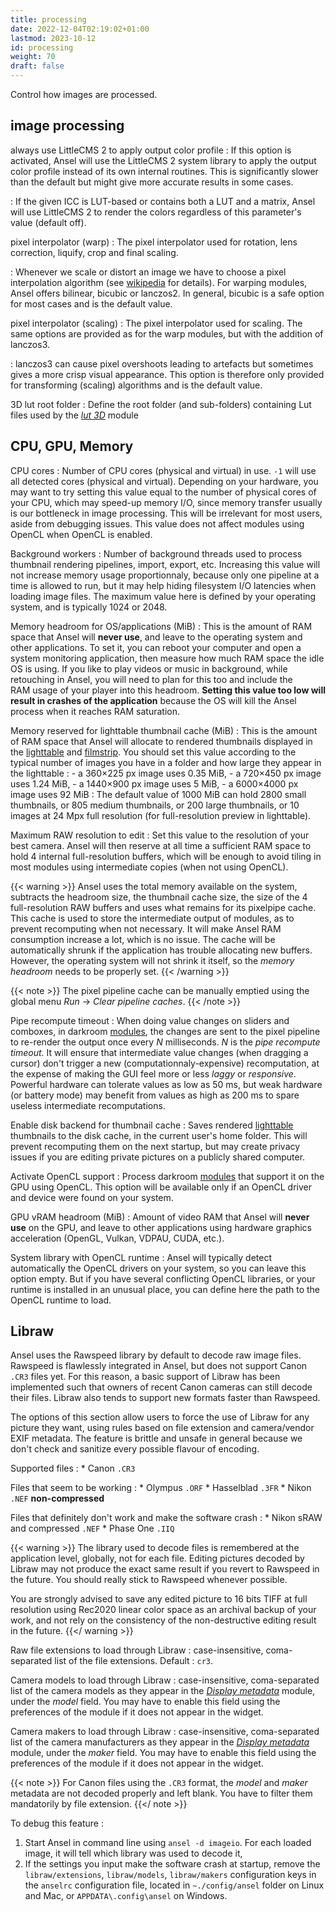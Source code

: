 ```yaml
---
title: processing
date: 2022-12-04T02:19:02+01:00
lastmod: 2023-10-12
id: processing
weight: 70
draft: false
---
```


Control how images are processed.

## image processing

always use LittleCMS 2 to apply output color profile
: If this option is activated, Ansel will use the LittleCMS 2 system library to apply the output color profile instead of its own internal routines. This is significantly slower than the default but might give more accurate results in some cases.

: If the given ICC is LUT-based or contains both a LUT and a matrix, Ansel will use LittleCMS 2 to render the colors regardless of this parameter's value (default off).

pixel interpolator (warp)
: The pixel interpolator used for rotation, lens correction, liquify, crop and final scaling.

: Whenever we scale or distort an image we have to choose a pixel interpolation algorithm (see [wikipedia](https://en.wikipedia.org/wiki/Image_scaling) for details). For warping modules, Ansel offers bilinear, bicubic or lanczos2. In general, bicubic is a safe option for most cases and is the default value.

pixel interpolator (scaling)
: The pixel interpolator used for scaling. The same options are provided as for the warp modules, but with the addition of lanczos3.

: lanczos3 can cause pixel overshoots leading to artefacts but sometimes gives a more crisp visual appearance. This option is therefore only provided for transforming (scaling) algorithms and is the default value.

3D lut root folder
: Define the root folder (and sub-folders) containing Lut files used by the [_lut 3D_](../views/darkroom/modules/lut-3D.md) module


## CPU, GPU, Memory

CPU cores
: Number of CPU cores (physical and virtual) in use. `-1` will use all detected cores (physical and virtual). Depending on your hardware, you may want to try setting this value equal to the number of physical cores of your CPU, which may speed-up memory I/O, since memory transfer usually is our bottleneck in image processing. This will be irrelevant for most users, aside from debugging issues. This value does not affect modules using OpenCL when OpenCL is enabled.

Background workers
: Number of background threads used to process thumbnail rendering pipelines, import, export, etc. Increasing this value will not increase memory usage proportionnaly, because only one pipeline at a time is allowed to run, but it may help hiding filesystem I/O latencies when loading image files. The maximum value here is defined by your operating system, and is typically 1024 or 2048.

Memory headroom for OS/applications (MiB)
: This is the amount of RAM space that Ansel will __never use__, and leave to the operating system and other applications. To set it, you can reboot your computer and open a system monitoring application, then measure how much RAM space the idle OS is using. If you like to play videos or music in background, while retouching in Ansel, you will need to plan for this too and include the RAM usage of your player into this headroom. __Setting this value too low will result in crashes of the application__ because the OS will kill the Ansel process when it reaches RAM saturation.

Memory reserved for lighttable thumbnail cache (MiB)
: This is the amount of RAM space that Ansel will allocate to rendered thumbnails displayed in the [lighttable](../views/lighttable/_index.md) and [filmstrip](../views/toolboxes/filmstrip.md). You should set this value according to the typical number of images you have in a folder and how large they appear in the lighttable :
    - a 360×225 px image uses 0.35 MiB,
    - a 720×450 px image uses 1.24 MiB,
    - a 1440×900 px image uses 5 MiB,
    - a 6000×4000 px image uses 92 MiB
: The default value of 1000 MiB can hold 2800 small thumbnails, or 805 medium thumbnails, or 200 large thumbnails, or 10 images at 24 Mpx full resolution (for full-resolution preview in lighttable).

Maximum RAW resolution to edit
: Set this value to the resolution of your best camera. Ansel will then reserve at all time a sufficient RAM space to hold 4 internal full-resolution buffers, which will be enough to avoid tiling in most modules using intermediate copies (when not using OpenCL).

{{< warning >}}
Ansel uses the total memory available on the system, subtracts the headroom size, the thumbnail cache size, the size of the 4 full-resolution RAW buffers and uses what remains for its pixelpipe cache. This cache is used to store the intermediate output of modules, as to prevent recomputing when not necessary. It will make Ansel RAM consumption increase a lot, which is no issue. The cache will be automatically shrunk if the application has trouble allocating new buffers. However, the operating system will not shrink it itself, so the _memory headroom_ needs to be properly set.
{{< /warning >}}

{{< note >}}
The pixel pipeline cache can be manually emptied using the global menu _Run_ → _Clear pipeline caches_.
{{< /note >}}

Pipe recompute timeout
: When doing value changes on sliders and comboxes, in darkroom [modules](../views/darkroom/modules/_index.md), the changes are sent to the pixel pipeline to re-render the output once every _N_ milliseconds. _N_ is the _pipe recompute timeout_. It will ensure that intermediate value changes (when dragging a cursor) don't trigger a new (computationnaly-expensive) recomputation, at the expense of making the GUI feel more or less _laggy_ or _responsive_. Powerful hardware can tolerate values as low as 50 ms, but weak hardware (or battery mode) may benefit from values as high as 200 ms to spare useless intermediate recomputations.

Enable disk backend for thumbnail cache
: Saves rendered [lighttable](../views/lighttable/_index.md) thumbnails to the disk cache, in the current user's home folder. This will prevent recomputing them on the next startup, but may create privacy issues if you are editing private pictures on a publicly shared computer.

Activate OpenCL support
: Process darkroom [modules](../views/darkroom/modules/_index.md) that support it on the GPU using OpenCL. This option will be available only if an OpenCL driver and device were found on your system.

GPU vRAM headroom (MiB)
: Amount of video RAM that Ansel will __never use__ on the GPU, and leave to other applications using hardware graphics acceleration (OpenGL, Vulkan, VDPAU, CUDA, etc.).

System library with OpenCL runtime
: Ansel will typically detect automatically the OpenCL drivers on your system, so you can leave this option empty. But if you have several conflicting OpenCL libraries, or your runtime is installed in an unusual place, you can define here the path to the OpenCL runtime to load.


## Libraw

Ansel uses the Rawspeed library by default to decode raw image files. Rawspeed is flawlessly integrated in Ansel, but does not support Canon `.CR3` files yet. For this reason, a basic support of Libraw has been implemented such that owners of recent Canon cameras can still decode their files. Libraw also tends to support new formats faster than Rawspeed.

The options of this section allow users to force the use of Libraw for any picture they want, using rules based on file extension and camera/vendor EXIF metadata. The feature is brittle and unsafe in general because we don't check and sanitize every possible flavour of encoding.

Supported files
:  * Canon `.CR3`

Files that seem to be working
:   * Olympus `.ORF`
    * Hasselblad `.3FR`
    * Nikon `.NEF` __non-compressed__

Files that definitely don't work and make the software crash
:   * Nikon sRAW and compressed `.NEF`
    * Phase One `.IIQ`

{{< warning >}}
The library used to decode files is remembered at the application level, globally, not for each file. Editing pictures decoded by Libraw may not produce the exact same result if you revert to Rawspeed in the future. You should really stick to Rawspeed whenever possible.

You are strongly advised to save any edited picture to 16 bits TIFF at full resolution using Rec2020 linear color space as an archival backup of your work, and not rely on the consistency of the non-destructive editing result in the future.
{{</ warning >}}

Raw file extensions to load through Libraw
: case-insensitive, coma-separated list of the file extensions. Default : `cr3`.

Camera models to load through Libraw
: case-insensitive, coma-separated list of the camera models as they appear in the [_Display metadata_](../views/toolboxes/image-information.md) module, under the _model_ field. You may have to enable this field using the preferences of the module if it does not appear in the widget.

Camera makers to load through Libraw
: case-insensitive, coma-separated list of the camera manufacturers as they appear in the [_Display metadata_](../views/toolboxes/image-information.md) module, under the _maker_ field. You may have to enable this field using the preferences of the module if it does not appear in the widget.

{{< note >}}
For Canon files using the `.CR3` format, the _model_ and _maker_ metadata are not decoded properly and left blank. You have to filter them mandatorily by file extension.
{{</ note >}}

To debug this feature : 

1. Start Ansel in command line using `ansel -d imageio`. For each loaded image, it will tell which library was used to decode it,
1. If the settings you input make the software crash at startup, remove the `libraw/extensions`, `libraw/models`, `libraw/makers` configuration keys in the `anselrc` configuration file, located in `~./config/ansel` folder on Linux and Mac, or `APPDATA\.config\ansel` on Windows.
